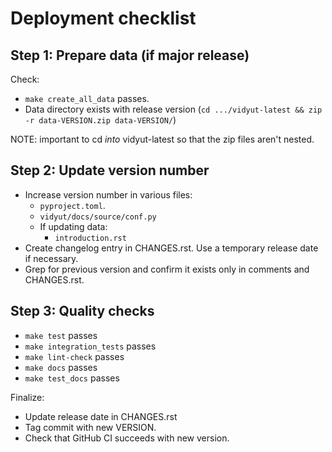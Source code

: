 Deployment checklist
====================


Step 1: Prepare data (if major release)
---------------------------------------

Check:

- `make create_all_data` passes.
- Data directory exists with release version
  (`cd .../vidyut-latest && zip -r data-VERSION.zip data-VERSION/`)

NOTE: important to cd *into* vidyut-latest so that the zip files aren't nested.


Step 2: Update version number
-----------------------------

- Increase version number in various files:
    - `pyproject.toml`.
    - `vidyut/docs/source/conf.py`
    - If updating data:
        - `introduction.rst`
- Create changelog entry in CHANGES.rst. Use a temporary release date if
  necessary.
- Grep for previous version and confirm it exists only in comments and
  CHANGES.rst.


Step 3: Quality checks
----------------------

- `make test` passes
- `make integration_tests` passes
- `make lint-check` passes
- `make docs` passes
- `make test_docs` passes

Finalize:

- Update release date in CHANGES.rst
- Tag commit with new VERSION.
- Check that GitHub CI succeeds with new version.
